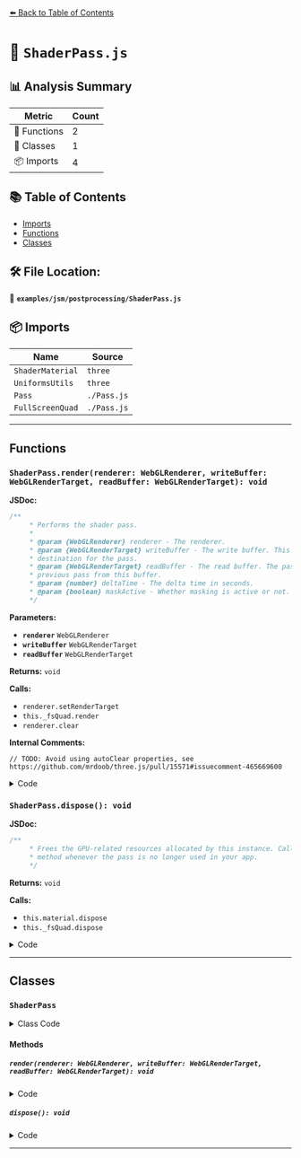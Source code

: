 [⬅️ Back to Table of Contents](../../../index.md)

# 📄 `ShaderPass.js`

## 📊 Analysis Summary

| Metric | Count |
|--------|-------|
| 🔧 Functions | 2 |
| 🧱 Classes | 1 |
| 📦 Imports | 4 |

## 📚 Table of Contents

- [Imports](#imports)
- [Functions](#functions)
- [Classes](#classes)

## 🛠️ File Location:
📂 **`examples/jsm/postprocessing/ShaderPass.js`**

## 📦 Imports

| Name | Source |
|------|--------|
| `ShaderMaterial` | `three` |
| `UniformsUtils` | `three` |
| `Pass` | `./Pass.js` |
| `FullScreenQuad` | `./Pass.js` |


---

## Functions

### `ShaderPass.render(renderer: WebGLRenderer, writeBuffer: WebGLRenderTarget, readBuffer: WebGLRenderTarget): void`

**JSDoc:**
```typescript
/**
	 * Performs the shader pass.
	 *
	 * @param {WebGLRenderer} renderer - The renderer.
	 * @param {WebGLRenderTarget} writeBuffer - The write buffer. This buffer is intended as the rendering
	 * destination for the pass.
	 * @param {WebGLRenderTarget} readBuffer - The read buffer. The pass can access the result from the
	 * previous pass from this buffer.
	 * @param {number} deltaTime - The delta time in seconds.
	 * @param {boolean} maskActive - Whether masking is active or not.
	 */
```

**Parameters:**

- **`renderer`** `WebGLRenderer`
- **`writeBuffer`** `WebGLRenderTarget`
- **`readBuffer`** `WebGLRenderTarget`

**Returns:** `void`

**Calls:**

- `renderer.setRenderTarget`
- `this._fsQuad.render`
- `renderer.clear`

**Internal Comments:**
```
// TODO: Avoid using autoClear properties, see https://github.com/mrdoob/three.js/pull/15571#issuecomment-465669600
```

<details><summary>Code</summary>

```typescript
render( renderer, writeBuffer, readBuffer /*, deltaTime, maskActive */ ) {

		if ( this.uniforms[ this.textureID ] ) {

			this.uniforms[ this.textureID ].value = readBuffer.texture;

		}

		this._fsQuad.material = this.material;

		if ( this.renderToScreen ) {

			renderer.setRenderTarget( null );
			this._fsQuad.render( renderer );

		} else {

			renderer.setRenderTarget( writeBuffer );
			// TODO: Avoid using autoClear properties, see https://github.com/mrdoob/three.js/pull/15571#issuecomment-465669600
			if ( this.clear ) renderer.clear( renderer.autoClearColor, renderer.autoClearDepth, renderer.autoClearStencil );
			this._fsQuad.render( renderer );

		}

	}
```
</details>

### `ShaderPass.dispose(): void`

**JSDoc:**
```typescript
/**
	 * Frees the GPU-related resources allocated by this instance. Call this
	 * method whenever the pass is no longer used in your app.
	 */
```

**Returns:** `void`

**Calls:**

- `this.material.dispose`
- `this._fsQuad.dispose`

<details><summary>Code</summary>

```typescript
dispose() {

		this.material.dispose();

		this._fsQuad.dispose();

	}
```
</details>


---

## Classes

### `ShaderPass`

<details><summary>Class Code</summary>

```ts
class ShaderPass extends Pass {

	/**
	 * Constructs a new shader pass.
	 *
	 * @param {Object|ShaderMaterial} [shader] - A shader object holding vertex and fragment shader as well as
	 * defines and uniforms. It's also valid to pass a custom shader material.
	 * @param {string} [textureID='tDiffuse'] - The name of the texture uniform that should sample
	 * the read buffer.
	 */
	constructor( shader, textureID = 'tDiffuse' ) {

		super();

		/**
		 * The name of the texture uniform that should sample the read buffer.
		 *
		 * @type {string}
		 * @default 'tDiffuse'
		 */
		this.textureID = textureID;

		/**
		 * The pass uniforms.
		 *
		 * @type {?Object}
		 */
		this.uniforms = null;

		/**
		 * The pass material.
		 *
		 * @type {?ShaderMaterial}
		 */
		this.material = null;

		if ( shader instanceof ShaderMaterial ) {

			this.uniforms = shader.uniforms;

			this.material = shader;

		} else if ( shader ) {

			this.uniforms = UniformsUtils.clone( shader.uniforms );

			this.material = new ShaderMaterial( {

				name: ( shader.name !== undefined ) ? shader.name : 'unspecified',
				defines: Object.assign( {}, shader.defines ),
				uniforms: this.uniforms,
				vertexShader: shader.vertexShader,
				fragmentShader: shader.fragmentShader

			} );

		}

		// internals

		this._fsQuad = new FullScreenQuad( this.material );

	}

	/**
	 * Performs the shader pass.
	 *
	 * @param {WebGLRenderer} renderer - The renderer.
	 * @param {WebGLRenderTarget} writeBuffer - The write buffer. This buffer is intended as the rendering
	 * destination for the pass.
	 * @param {WebGLRenderTarget} readBuffer - The read buffer. The pass can access the result from the
	 * previous pass from this buffer.
	 * @param {number} deltaTime - The delta time in seconds.
	 * @param {boolean} maskActive - Whether masking is active or not.
	 */
	render( renderer, writeBuffer, readBuffer /*, deltaTime, maskActive */ ) {

		if ( this.uniforms[ this.textureID ] ) {

			this.uniforms[ this.textureID ].value = readBuffer.texture;

		}

		this._fsQuad.material = this.material;

		if ( this.renderToScreen ) {

			renderer.setRenderTarget( null );
			this._fsQuad.render( renderer );

		} else {

			renderer.setRenderTarget( writeBuffer );
			// TODO: Avoid using autoClear properties, see https://github.com/mrdoob/three.js/pull/15571#issuecomment-465669600
			if ( this.clear ) renderer.clear( renderer.autoClearColor, renderer.autoClearDepth, renderer.autoClearStencil );
			this._fsQuad.render( renderer );

		}

	}

	/**
	 * Frees the GPU-related resources allocated by this instance. Call this
	 * method whenever the pass is no longer used in your app.
	 */
	dispose() {

		this.material.dispose();

		this._fsQuad.dispose();

	}

}
```
</details>

#### Methods

##### `render(renderer: WebGLRenderer, writeBuffer: WebGLRenderTarget, readBuffer: WebGLRenderTarget): void`

<details><summary>Code</summary>

```ts
render( renderer, writeBuffer, readBuffer /*, deltaTime, maskActive */ ) {

		if ( this.uniforms[ this.textureID ] ) {

			this.uniforms[ this.textureID ].value = readBuffer.texture;

		}

		this._fsQuad.material = this.material;

		if ( this.renderToScreen ) {

			renderer.setRenderTarget( null );
			this._fsQuad.render( renderer );

		} else {

			renderer.setRenderTarget( writeBuffer );
			// TODO: Avoid using autoClear properties, see https://github.com/mrdoob/three.js/pull/15571#issuecomment-465669600
			if ( this.clear ) renderer.clear( renderer.autoClearColor, renderer.autoClearDepth, renderer.autoClearStencil );
			this._fsQuad.render( renderer );

		}

	}
```
</details>

##### `dispose(): void`

<details><summary>Code</summary>

```ts
dispose() {

		this.material.dispose();

		this._fsQuad.dispose();

	}
```
</details>


---